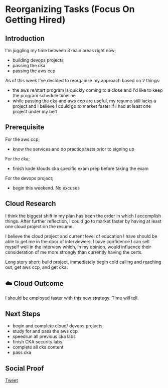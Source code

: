 
# Reorganizing Tasks (Focus On Getting Hired)

## Introduction

I'm juggling my time between 3 main areas right now;
- building devops projects
- passing the cka
- passing the aws ccp

As of this week I've decided to reorganize my approach based on 2 things:
- the aws re/start program is quickly coming to a close and I'd like to keep the program schedule timeline
- while passing the cka and aws ccp are useful, my resume still lacks a project and I believe I could go to market faster if I had at least one project under my belt

## Prerequisite

For the aws ccp;
- know the services and do practice tests prior to signing up

For the cka;
- finish kode klouds cka specific exam prep before taking the exam

For the devops project;
- begin this weekend. No excuses

## Cloud Research

I think the biggest shift in my plan has been the order in which I accomplish things. After further reflection, I could go to market faster by having at least one cloud project on the resume. 

I believe the cloud project and current level of education I have should be able to get me in the door of interviewers. I have confidence I can sell myself well in the interview which, in my opinion, would influence their consideration of me more strongly than currently having the certs.

Long story short; build project, immediately begin cold calling and reaching out, get aws ccp, and get cka.

## ☁️ Cloud Outcome

I should be employed faster with this new strategy. Time will tell. 

## Next Steps

- begin and complete cloud/ devops projects
- study for and pass the aws ccp
- speedrun all previous cka labs
- finish CKA security labs
- complete all cka content
- pass cka

## Social Proof

[Tweet](https://twitter.com/lrnallday/status/1332705396700614656)
